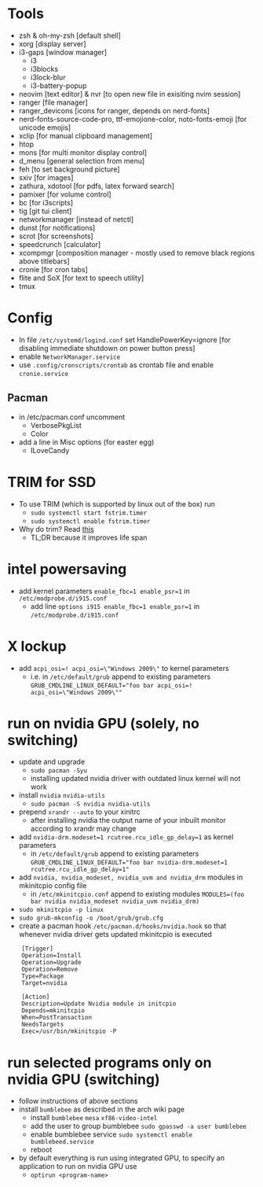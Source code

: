 # Tools
* zsh & oh-my-zsh [default shell]
* xorg [display server]
* i3-gaps [window manager]
  * i3
  * i3blocks
  * i3lock-blur
  * i3-battery-popup
* neovim [text editor] & nvr [to open new file in exisiting nvim session]
* ranger [file manager]
* ranger\_devicons [icons for ranger, depends on nerd-fonts]
* nerd-fonts-source-code-pro, ttf-emojione-color, noto-fonts-emoji [for unicode emojis]
* xclip [for manual clipboard management]
* htop
* mons [for multi monitor display control]
* d\_menu [general selection from menu]
* feh [to set background picture]
* sxiv [for images]
* zathura, xdotool [for pdfs, latex forward search]
* pamixer [for volume control]
* bc [for i3scripts]
* tig [git tui client]
* networkmanager [instead of netctl]
* dunst [for notifications]
* scrot [for screenshots]
* speedcrunch [calculator]
* xcompmgr [composition manager - mostly used to remove black regions above titlebars]
* cronie [for cron tabs]
* flite and SoX [for text to speech utility]
* tmux

# Config
* In file `/etc/systemd/logind.conf` set HandlePowerKey=ignore [for disabling immediate shutdown on power button press]
* enable `NetworkManager.service`
* use `.config/cronscripts/crontab` as crontab file and enable `cronie.service`

## Pacman
* in /etc/pacman.conf uncomment
  * VerbosePkgList
  * Color
* add a line in Misc options (for easter egg)
  * ILoveCandy

# TRIM for SSD
* To use TRIM (which is supported by linux out of the box) run
  * `sudo systemctl start fstrim.timer`
  * `sudo systemctl enable fstrim.timer`
* Why do trim? Read [this](https://blog.backslasher.net/linux-and-ssds-should-you-trim.html)
  * TL;DR because it improves life span

# intel powersaving
* add kernel parameters `enable_fbc=1 enable_psr=1` in `/etc/modprobe.d/i915.conf`
  * add line `options i915 enable_fbc=1 enable_psr=1` in `/etc/modprobe.d/i915.conf`

# X lockup
* add `acpi_osi=! acpi_osi=\"Windows 2009\"` to kernel parameters
  * i.e. in `/etc/default/grub` append to existing parameters `GRUB_CMDLINE_LINUX_DEFAULT="foo bar acpi_osi=! acpi_osi=\"Windows 2009\""`

# run on nvidia GPU (solely, no switching)
* update and upgrade 
  * `sudo pacman -Syu`
  * installing updated nvidia driver with outdated linux kernel will not work
* install `nvidia` `nvidia-utils`
  * `sudo pacman -S nvidia nvidia-utils`
* prepend `xrandr --auto` to your xinitrc
  * after installing nvidia the output name of your inbuilt monitor according to xrandr may change
* add `nvidia-drm.modeset=1 rcutree.rcu_idle_gp_delay=1` as kernel parameters
  * in `/etc/default/grub` append to existing parameters `GRUB_CMDLINE_LINUX_DEFAULT="foo bar nvidia-drm.modeset=1 rcutree.rcu_idle_gp_delay=1"`
* add `nvidia, nvidia_modeset, nvidia_uvm and nvidia_drm` modules in mkinitcpio config file
  * in `/etc/mkinitcpio.conf` append to existing modules `MODULES=(foo bar nvidia nvidia_modeset nvidia_uvm nvidia_drm)`
* `sudo mkinitcpio -p linux`
* `sudo grub-mkconfig -o /boot/grub/grub.cfg`
* create a pacman hook `/etc/pacman.d/hooks/nvidia.hook` so that whenever nvidia driver gets updated mkinitcpio is executed
```
    [Trigger]
    Operation=Install
    Operation=Upgrade
    Operation=Remove
    Type=Package
    Target=nvidia

    [Action]
    Description=Update Nvidia module in initcpio
    Depends=mkinitcpio
    When=PostTransaction
    NeedsTargets
    Exec=/usr/bin/mkinitcpio -P
```
# run selected programs only on nvidia GPU (switching)
* follow instructions of above sections
* install `bumblebee` as described in the arch wiki page
  * install `bumblebee` `mesa` `xf86-video-intel`
  * add the user to group bumblebee `sudo gpasswd -a user bumblebee`
  * enable bumblebee service `sudo systemctl enable bumblebeed.service`
  * reboot
* by default everything is run using integrated GPU, to specify an application to run on nvidia GPU use
  * `optirun <program-name>`
